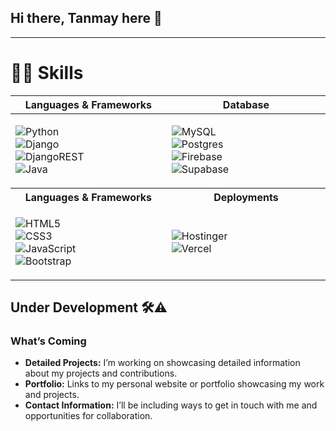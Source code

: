 ## Hi there, Tanmay here 👋

---
# **👨‍💻 Skills**
<table>
  <thead>
    <tr>
      <th width="500px">Languages & Frameworks</th>
      <th width="500px">Database</th>
    </tr>
  </thead>
  <tbody>
    <tr>
      <td>
        <ul style="list-style-type: none; padding-left: 0;">
          <li><img src="https://img.shields.io/badge/python-3670A0?style=for-the-badge&logo=python&logoColor=ffdd54" alt="Python"></li>
          <li><img src="https://img.shields.io/badge/django-%23092E20.svg?style=for-the-badge&logo=django&logoColor=white" alt="Django"></li>
          <li><img src="https://img.shields.io/badge/DJANGO-REST-ff1709?style=for-the-badge&logo=django&logoColor=white&color=ff1709&labelColor=gray" alt="DjangoREST"></li>
          <li><img src="https://img.shields.io/badge/java-%23ED8B00.svg?style=for-the-badge&logo=openjdk&logoColor=white" alt="Java"></li>
        </ul>
      </td>
      <td>
        <ul style="list-style-type: none; padding-left: 0;">
          <li><img src="https://img.shields.io/badge/mysql-4479A1.svg?style=for-the-badge&logo=mysql&logoColor=white" alt="MySQL"></li>
          <li><img src="https://img.shields.io/badge/postgres-%23316192.svg?style=for-the-badge&logo=postgresql&logoColor=white" alt="Postgres"></li>
          <li><img src="https://img.shields.io/badge/firebase-a08021?style=for-the-badge&logo=firebase&logoColor=ffcd34" alt="Firebase"></li>
          <li><img src="https://img.shields.io/badge/Supabase-3ECF8E?style=for-the-badge&logo=supabase&logoColor=white" alt="Supabase"></li>
        </ul>
      </td>
    </tr>
   <tr>
      <th width="500px">Languages & Frameworks</th>
      <th width="500px">Deployments</th>
    </tr>
    <tr>
      <td>
        <ul style="list-style-type: none; padding-left: 0;">
          <li><img src="https://img.shields.io/badge/html5-%23E34F26.svg?style=for-the-badge&logo=html5&logoColor=white" alt="HTML5"></li>
          <li><img src="https://img.shields.io/badge/css3-%231572B6.svg?style=for-the-badge&logo=css3&logoColor=white" alt="CSS3"></li>
          <li><img src="https://img.shields.io/badge/javascript-%23323330.svg?style=for-the-badge&logo=javascript&logoColor=%23F7DF1E" alt="JavaScript"></li>
          <li><img src="https://img.shields.io/badge/bootstrap-%238511FA.svg?style=for-the-badge&logo=bootstrap&logoColor=white" alt="Bootstrap"></li>
        </ul>
      </td>
      <td>
        <ul style="list-style-type: none; padding-left: 0;">
          <li><img src="https://img.shields.io/badge/hostinger-%238511FA.svg?style=for-the-badge&logo=hostinger&logoColor=white" alt="Hostinger"></li>
          <li><img src="https://img.shields.io/badge/vercel-%23000000.svg?style=for-the-badge&logo=vercel&logoColor=white" alt="Vercel"></li>
        </ul>
      </td>
    </tr>
  </tbody>
</table>

<!--
**Languages & Frameworks:**
- ![Python](https://img.shields.io/badge/python-3670A0?style=for-the-badge&logo=python&logoColor=ffdd54)
- ![Django](https://img.shields.io/badge/django-%23092E20.svg?style=for-the-badge&logo=django&logoColor=white)
- ![DjangoREST](https://img.shields.io/badge/DJANGO-REST-ff1709?style=for-the-badge&logo=django&logoColor=white&color=ff1709&labelColor=gray)
- ![Java](https://img.shields.io/badge/java-%23ED8B00.svg?style=for-the-badge&logo=openjdk&logoColor=white)

**Database:**
- ![MySQL](https://img.shields.io/badge/mysql-4479A1.svg?style=for-the-badge&logo=mysql&logoColor=white)
- ![Postgres](https://img.shields.io/badge/postgres-%23316192.svg?style=for-the-badge&logo=postgresql&logoColor=white)
- ![Firebase](https://img.shields.io/badge/firebase-a08021?style=for-the-badge&logo=firebase&logoColor=ffcd34)
- ![Supabase](https://img.shields.io/badge/Supabase-3ECF8E?style=for-the-badge&logo=supabase&logoColor=white)

**Frontend:**
- ![HTML5](https://img.shields.io/badge/html5-%23E34F26.svg?style=for-the-badge&logo=html5&logoColor=white)
- ![CSS3](https://img.shields.io/badge/css3-%231572B6.svg?style=for-the-badge&logo=css3&logoColor=white)
- ![JavaScript](https://img.shields.io/badge/javascript-%23323330.svg?style=for-the-badge&logo=javascript&logoColor=%23F7DF1E)
- ![Bootstrap](https://img.shields.io/badge/bootstrap-%238511FA.svg?style=for-the-badge&logo=bootstrap&logoColor=white)

**Hosting:**
- ![Hostinger](https://img.shields.io/badge/hostinger-%238511FA.svg?style=for-the-badge&logo=hostinger&logoColor=white)
- ![Vercel](https://img.shields.io/badge/vercel-%23000000.svg?style=for-the-badge&logo=vercel&logoColor=white)

---
-->

## Under Development 🛠️⚠️

### What’s Coming
- **Detailed Projects:** I’m working on showcasing detailed information about my projects and contributions.
- **Portfolio:** Links to my personal website or portfolio showcasing my work and projects.
- **Contact Information:** I’ll be including ways to get in touch with me and opportunities for collaboration.

<!--
[<img src='https://cdn.jsdelivr.net/npm/simple-icons@3.0.1/icons/linkedin.svg' alt='linkedin' height='40'>](https://www.linkedin.com/in/tanmay-m-chaudhari/)  
-->
